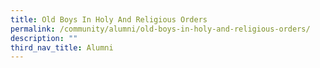 ```yaml
---
title: Old Boys In Holy And Religious Orders
permalink: /community/alumni/old-boys-in-holy-and-religious-orders/
description: ""
third_nav_title: Alumni
---
```

